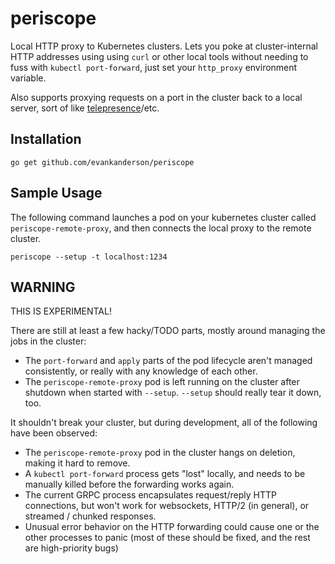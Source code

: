# periscope

Local HTTP proxy to Kubernetes clusters. Lets you poke at cluster-internal HTTP
addresses using using `curl` or other local tools without needing to fuss with
`kubectl port-forward`, just set your `http_proxy` environment variable.

Also supports proxying requests on a port in the cluster back to a local server,
sort of like [telepresence](https://telepresence.io)/etc.

## Installation

```shell
go get github.com/evankanderson/periscope
```

## Sample Usage

The following command launches a pod on your kubernetes cluster called
`periscope-remote-proxy`, and then connects the local proxy to the remote
cluster.

```shell
periscope --setup -t localhost:1234
```

## WARNING

THIS IS EXPERIMENTAL!

There are still at least a few hacky/TODO parts, mostly around managing the jobs
in the cluster:

- The `port-forward` and `apply` parts of the pod lifecycle aren't managed
  consistently, or really with any knowledge of each other.
- The `periscope-remote-proxy` pod is left running on the cluster after shutdown
  when started with `--setup`. `--setup` should really tear it down, too.

It shouldn't break your cluster, but during development, all of the following
have been observed:

- The `periscope-remote-proxy` pod in the cluster hangs on deletion, making it
  hard to remove.
- A `kubectl port-forward` process gets "lost" locally, and needs to be manually
  killed before the forwarding works again.
- The current GRPC process encapsulates request/reply HTTP connections, but
  won't work for websockets, HTTP/2 (in general), or streamed / chunked
  responses.
- Unusual error behavior on the HTTP forwarding could cause one or the other
  processes to panic (most of these should be fixed, and the rest are
  high-priority bugs)
